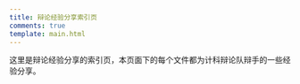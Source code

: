 ```yaml
---
title: 辩论经验分享索引页
comments: true
template: main.html
---
```

这里是辩论经验分享的索引页，本页面下的每个文件都为计科辩论队辩手的一些经验分享。